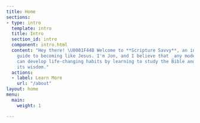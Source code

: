 ```yaml
---
title: Home
sections:
- type: intro
  template: intro
  title: Intro
  section_id: intro
  component: intro.html
  content: "Hey there! \U0001F44B Welcome to **Scripture Savvy**, an insanely useful
    guide to becoming like Jesus. I'm Jon, and I believe that _any modern Christian_
    can develop life-changing habits by learning to study the Bible and extracting
    its wisdom."
  actions:
  - label: Learn More
    url: "/about"
layout: home
menu:
  main:
    weight: 1

---
```

